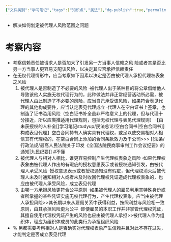 ```yaml
---
{"文件类别":"学习笔记","tags":["知识点","民法"],"dg-publish":true,"permalink":"/学习笔记studyup/民法总论/风险原则/","dgPassFrontmatter":true,"created":"2024-08-27T18:07:27.687+08:00","updated":"2024-10-25T12:05:27.039+08:00"}
---
```


- 解决如何划定被代理人风险范围之问题
# 考察内容
- 考察信赖责任被请求人是否加大了引发另一方当事人信赖之风 险或者其是否比另一方当事人更容易支配该风险，以决定其应否承担信赖责任
- 在无权代理情形中，应当考察如下因素以决定是否由被代理人承担代理权表象之风险
	1. 被代理人是否制造了不必要的风险
	·被代理人出于某种目的将公章借给他人导致该他人实施无权代理行为的，此种做法并非正常经营活动所必需，被代理人由此制造了不必要的风险，应当自己承受该风险，如果符合表见代理的其他构成要件，应当认定表见代理成立
	·代理人在空白证书上签章，也制造了证书滥用风险（空白证书补全虽非严格意义上的代理，但与代理十分接近，所以应类推适用代理规则，包括无权代理与表见代理规则）
	·【由未获授权的人补全[[学习笔记studyup/民法总论/空白合同书\|空白合同书]]构成表见代理】空白合同持有人确实具有代理权，或足以使交易相对人相信其有代理权的，在空白合同上添加的合同条款效力及于公司>>> [[法条/行政法规/最高人民法院关于印发《全国法院民商事审判工作会议纪要》的通知\|九民纪要]] #不懂 
	2. 被代理人与相对人相比，谁更容易控制产生代理权表象之风险
	·如果代理权表象由被代理人作出的有瑕疵的授权意思表示或者授权通知引发，由被代理人承受风险
	·授权意思表示或者授权通知没有瑕疵，但代理权消灭后被代理人未及时通知相对人或者未及时收回代理权凭证造成代理权表象的，也应由被代理人承受风险，成立表见代理
	3. 由哪一方承担风险更符合公平原则
	·如果被代理人的雇员利用其特殊身份或者所掌握的某些凭证实施无权代理行为，产生代理权表象，应当由被代理人承担风险>>其长期以来从雇佣关系中获得利益，按照利益与风险相一致原则，由其承担风险更为公平
	·即便雇员的本职工作并非掌管代理权凭证，其擅自使用代理权凭证产生的风险也应由被代理人承担>>被代理人作为组织体，理应为组织体成员的此类行为承担组织风险
- % 另都需要考察相对人是否确实对代理权表象产生信赖并且对此不存在过失，才能判定是否成立表见代理